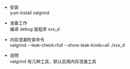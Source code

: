 * 安装  
yum install valgrind

* 准备工作  
编译 debug 版程序 xxx_d 

* 内存泄漏检查命令  
valgrind --leak-check=full --show-leak-kinds=all ./xxx_d  

* 说明  
valgrind 有几种工具，默认启用内存泄漏工具
